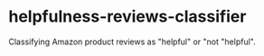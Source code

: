 # helpfulness-reviews-classifier
Classifying Amazon product reviews as "helpful" or "not "helpful".
